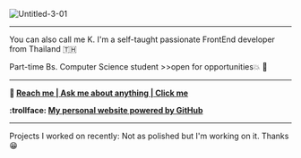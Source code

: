 ![Untitled-3-01](https://user-images.githubusercontent.com/71195292/167269942-851d05bf-8691-4890-9196-7a3afab2a03c.png)

-----

You can also call me K. I'm a self-taught passionate FrontEnd developer from Thailand :thailand:

Part-time Bs. Computer Science student >>open for opportunities💥 🌈

-----

**:e-mail:  [Reach me | Ask me about anything | Click me](chawinkk@gmail.com)**

**:trollface: [My personal website powered by GitHub](https://chawinkk.github.io/chawinkk.github.oi/)**

-----

Projects I worked on recently: Not as polished but I'm working on it. Thanks 😁
